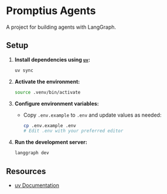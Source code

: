 # Promptius Agents

A project for building agents with LangGraph.

## Setup

1. **Install dependencies using [`uv`](https://github.com/astral-sh/uv):**
    ```bash
    uv sync
    ```

2. **Activate the environment:**
    ```bash
    source .venv/bin/activate
    ```

3. **Configure environment variables:**
    - Copy `.env.example` to `.env` and update values as needed:
      ```bash
      cp .env.example .env
      # Edit .env with your preferred editor
      ```

4. **Run the development server:**
    ```bash
    langgraph dev
    ```

## Resources

- [uv Documentation](https://github.com/astral-sh/uv)
